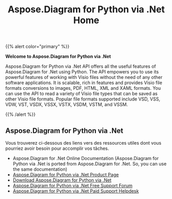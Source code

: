 ﻿---
title: Aspose.Diagram for Python via .Net Home
type: docs
weight: 40
url: /fr/python-net/
---
{{% alert color="primary" %}} 


**Welcome to Aspose.Diagram for Python via .Net**

Aspose.Diagram for Python via .Net API offers all the useful features of Aspose.Diagram for .Net using Python. The API empowers you to use its powerful features of working with Visio files without the need of any other software applications. It is scalable, rich in features and provides Visio file formats conversions to images, PDF, HTML, XML and XAML formats. You can use the API to read a variety of Visio file types that can be saved as other Visio file formats. Popular file formats supported include VSD, VSS, VDW, VST, VSDX, VSSX, VSTX, VSDM, VSTM, and VSSM.

{{% /alert %}} 
## **Aspose.Diagram for Python via .Net**
Vous trouverez ci-dessous des liens vers des ressources utiles dont vous pourriez avoir besoin pour accomplir vos tâches.

- Aspose.Diagram for .Net Online Documentation (Aspose.Diagram for Python via .Net is ported from Aspose.Diagram for .Net. So, you can use the same documentation)
- [Aspose.Diagram for Python via .Net Product Page](https://products.aspose.com/diagram/python-net/)
- [Download Aspose.Diagram for Python via .Net](https://releases.aspose.com/diagram/python-net/)
- [Aspose.Diagram for Python via .Net Free Support Forum](https://forum.aspose.com/c/diagram/17)
- [Aspose.Diagram for Python via .Net Paid Support Helpdesk](https://helpdesk.aspose.com/)
